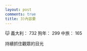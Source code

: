 ```yaml
---
layout: post
comments: true
title: 3)內容要
---
```


:kissing_cat: 義大利： 732 狗年： 299 中旅： 165


持續抓住觀眾的目光
